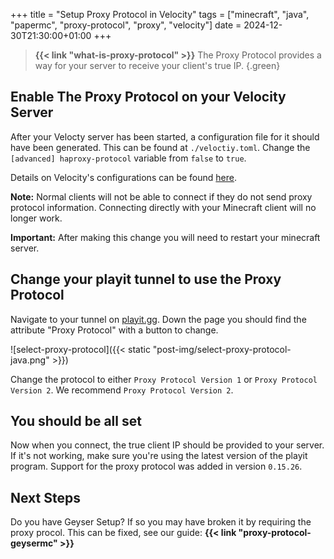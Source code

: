 +++
title = "Setup Proxy Protocol in Velocity"
tags = ["minecraft", "java", "papermc", "proxy-protocol", "proxy", "velocity"]
date = 2024-12-30T21:30:00+01:00
+++

<!--to whoever made this article, but for paper. I completely stole all of your work :D-->

> **{{< link "what-is-proxy-protocol" >}}**
> The Proxy Protocol provides a way for your server to receive your client's true IP.
{.green}

## Enable The Proxy Protocol on your Velocity Server

<!--start-summary-->

After your Velocty server has been started, a configuration file for it should have been generated. This can be found at `./veloctiy.toml`. Change the `[advanced] haproxy-protocol` variable from `false` to `true`.

Details on Velocity's configurations can be found [here](https://docs.papermc.io/velocity/configuration#advanced-section).

**Note:** Normal clients will not be able to connect if they do not send proxy protocol information. Connecting directly with your Minecraft client will no longer work.

**Important:** After making this change you will need to restart your minecraft server.

## Change your playit tunnel to use the Proxy Protocol

Navigate to your tunnel on [playit.gg](https://playit.gg/account/tunnels/). Down the page you should find the attribute "Proxy Protocol" with a button to change.

![select-proxy-protocol]({{< static "post-img/select-proxy-protocol-java.png" >}})

Change the protocol to either `Proxy Protocol Version 1` or `Proxy Protocol Version 2`. We recommend `Proxy Protocol Version 2`.

## You should be all set

Now when you connect, the true client IP should be provided to your server. If it's not working, make sure you're using the latest version of the playit program. Support for the proxy protocol was added in version `0.15.26`.

## Next Steps

Do you have Geyser Setup? If so you may have broken it by requiring the proxy procol. This can be fixed, see our guide: **{{< link "proxy-protocol-geysermc" >}}**
